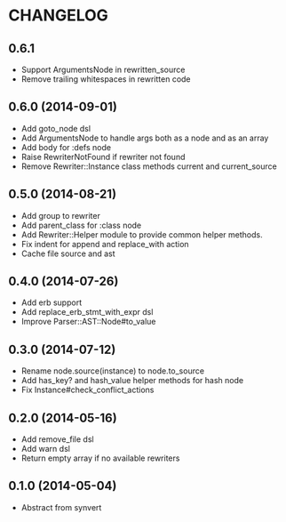 # CHANGELOG

## 0.6.1

* Support ArgumentsNode in rewritten_source
* Remove trailing whitespaces in rewritten code

## 0.6.0 (2014-09-01)

* Add goto_node dsl
* Add ArgumentsNode to handle args both as a node and as an array
* Add body for :defs node
* Raise RewriterNotFound if rewriter not found
* Remove Rewriter::Instance class methods current and current_source

## 0.5.0 (2014-08-21)

* Add group to rewriter
* Add parent_class for :class node
* Add Rewriter::Helper module to provide common helper methods.
* Fix indent for append and replace_with action
* Cache file source and ast

## 0.4.0 (2014-07-26)

* Add erb support
* Add replace_erb_stmt_with_expr dsl
* Improve Parser::AST::Node#to_value

## 0.3.0 (2014-07-12)

* Rename node.source(instance) to node.to_source
* Add has_key? and hash_value helper methods for hash node
* Fix Instance#check_conflict_actions

## 0.2.0 (2014-05-16)

* Add remove_file dsl
* Add warn dsl
* Return empty array if no available rewriters

## 0.1.0 (2014-05-04)

* Abstract from synvert
